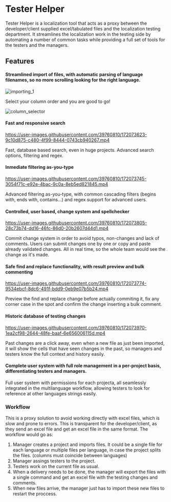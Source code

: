 # Tester Helper

Tester Helper is a localization tool that acts as a proxy between the developer/client supplied excel/tabulated files and the localization testing department.
It streamlines the localization work in the testing side by automating a number of common tasks while providing a full set of tools for the testers and the managers.

## Features

#### Streamlined import of files, with automatic parsing of language filenames, so no more scrolling looking for the right language.

![importing_1](https://user-images.githubusercontent.com/39760810/172073540-e9547d05-d4b3-46ad-8fa6-630632737c88.gif)

Select your column order and you are good to go!

![column_selector](https://user-images.githubusercontent.com/39760810/172073669-51d3f8b3-8345-4adb-9825-52e1940f2ddb.jpg)

#### Fast and responsive search

https://user-images.githubusercontent.com/39760810/172073623-9c10d875-c480-4f99-8444-0743cb940267.mp4

Fast, database based search, even in huge projects. Advanced search options, filtering and regex.

#### Inmediate filtering as-you-type

https://user-images.githubusercontent.com/39760810/172073745-3054f71c-e92e-4bac-9c0a-8eb5ed821845.mp4

Advanced filtering as-you-type, with common cascading filters (begins with, ends with, contains...) and regex support for advanced users.

#### Controlled, user based, change system and spellchecker

https://user-images.githubusercontent.com/39760810/172073805-28c73b74-dd16-46fc-86d0-20b2607d44d1.mp4

Commit change system in order to avoid typos, non-changes and lack of comments. Users can submit changes one by one or copy and paste already validated changes. 
All in real time, so the whole team would see the change as it's made.

#### Safe find and replace functionality, with result preview and bulk commenting

https://user-images.githubusercontent.com/39760810/172073774-9534ebcf-8dc6-491f-bdd9-0eb9e07b5b24.mp4

Preview the find and replace change before actually commiting it, fix any corner case in the spot and confirm the change inserting a bulk comment.

#### Historic database of testing changes

https://user-images.githubusercontent.com/39760810/172073970-1ea2cf98-2644-48fe-baaf-6e656006115d.mp4

Past changes are a click away, even when a new file as just been imported, it will show the cells that have seen changes in the past, so managers and testers know the full context and history easily.

#### Complete user system with full role management in a per-project basis, differentiating testers and managers.
Full user system with permissions for each projecta, all seamlessly integrated in the multilanguage workflow, allowing testers to look for reference at other languages strings easily.

### Workflow

This is a proxy solution to avoid working directly with excel files, which is slow and prone to errors. This is transparent for the developer/client, as they send an excel file and get an excel file in the same format.
The workflow would go as:
1. Manager creates a project and imports files. It could be a single file for each language or multiple files per language, in case the project splits the files. (columns must coincide between languages)
2. Manager assings testers to the project.
3. Testers work on the current file as usual.
4. When a delivery needs to be done, the manager will export the files with a single command and get an excel file with the testing changes and comments.
5. When new files arrive, the manager just has to import these new files to restart the proccess.

